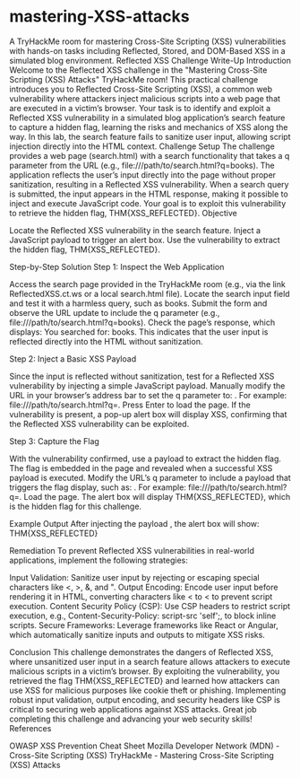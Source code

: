 # mastering-XSS-attacks
A TryHackMe room for mastering Cross-Site Scripting (XSS) vulnerabilities with hands-on tasks including Reflected, Stored, and DOM-Based XSS in a simulated blog environment.
Reflected XSS Challenge Write-Up
Introduction
Welcome to the Reflected XSS challenge in the "Mastering Cross-Site Scripting (XSS) Attacks" TryHackMe room! This practical challenge introduces you to Reflected Cross-Site Scripting (XSS), a common web vulnerability where attackers inject malicious scripts into a web page that are executed in a victim’s browser. Your task is to identify and exploit a Reflected XSS vulnerability in a simulated blog application’s search feature to capture a hidden flag, learning the risks and mechanics of XSS along the way. In this lab, the search feature fails to sanitize user input, allowing script injection directly into the HTML context.
Challenge Setup
The challenge provides a web page (search.html) with a search functionality that takes a q parameter from the URL (e.g., file:///path/to/search.html?q=books). The application reflects the user’s input directly into the page without proper sanitization, resulting in a Reflected XSS vulnerability. When a search query is submitted, the input appears in the HTML response, making it possible to inject and execute JavaScript code. Your goal is to exploit this vulnerability to retrieve the hidden flag, THM{XSS_REFLECTED}.
Objective

Locate the Reflected XSS vulnerability in the search feature.
Inject a JavaScript payload to trigger an alert box.
Use the vulnerability to extract the hidden flag, THM{XSS_REFLECTED}.

Step-by-Step Solution
Step 1: Inspect the Web Application

Access the search page provided in the TryHackMe room (e.g., via the link ReflectedXSS.ct.ws or a local search.html file).
Locate the search input field and test it with a harmless query, such as books.
Submit the form and observe the URL update to include the q parameter (e.g., file:///path/to/search.html?q=books).
Check the page’s response, which displays: You searched for: books. This indicates that the user input is reflected directly into the HTML without sanitization.

Step 2: Inject a Basic XSS Payload

Since the input is reflected without sanitization, test for a Reflected XSS vulnerability by injecting a simple JavaScript payload.
Manually modify the URL in your browser’s address bar to set the q parameter to: <script>alert('XSS')</script>. For example: file:///path/to/search.html?q=<script>alert('XSS')</script>.
Press Enter to load the page. If the vulnerability is present, a pop-up alert box will display XSS, confirming that the Reflected XSS vulnerability can be exploited.

Step 3: Capture the Flag

With the vulnerability confirmed, use a payload to extract the hidden flag. The flag is embedded in the page and revealed when a successful XSS payload is executed.
Modify the URL’s q parameter to include a payload that triggers the flag display, such as: <script>alert('THM{XSS_REFLECTED}')</script>. For example: file:///path/to/search.html?q=<script>alert('THM{XSS_REFLECTED}')</script>.
Load the page. The alert box will display THM{XSS_REFLECTED}, which is the hidden flag for this challenge.

Example Output
After injecting the payload <script>alert('THM{XSS_REFLECTED}')</script>, the alert box will show:
THM{XSS_REFLECTED}

Remediation
To prevent Reflected XSS vulnerabilities in real-world applications, implement the following strategies:

Input Validation: Sanitize user input by rejecting or escaping special characters like <, >, &, and ".
Output Encoding: Encode user input before rendering it in HTML, converting characters like < to &lt; to prevent script execution.
Content Security Policy (CSP): Use CSP headers to restrict script execution, e.g., Content-Security-Policy: script-src 'self';, to block inline scripts.
Secure Frameworks: Leverage frameworks like React or Angular, which automatically sanitize inputs and outputs to mitigate XSS risks.

Conclusion
This challenge demonstrates the dangers of Reflected XSS, where unsanitized user input in a search feature allows attackers to execute malicious scripts in a victim’s browser. By exploiting the vulnerability, you retrieved the flag THM{XSS_REFLECTED} and learned how attackers can use XSS for malicious purposes like cookie theft or phishing. Implementing robust input validation, output encoding, and security headers like CSP is critical to securing web applications against XSS attacks. Great job completing this challenge and advancing your web security skills!
References

OWASP XSS Prevention Cheat Sheet
Mozilla Developer Network (MDN) - Cross-Site Scripting (XSS)
TryHackMe - Mastering Cross-Site Scripting (XSS) Attacks

